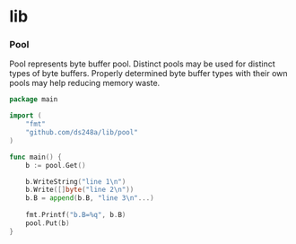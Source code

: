 # lib

### Pool
Pool represents byte buffer pool.
Distinct pools may be used for distinct types of byte buffers.
Properly determined byte buffer types with their own pools may help reducing memory waste.

```go
package main

import (
	"fmt"
	"github.com/ds248a/lib/pool"
)

func main() {
	b := pool.Get()

	b.WriteString("line 1\n")
	b.Write([]byte("line 2\n"))
	b.B = append(b.B, "line 3\n"...)
	
	fmt.Printf("b.B=%q", b.B)
	pool.Put(b)
}
```
